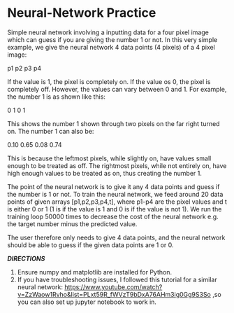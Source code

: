 # Neural-Network Practice
Simple neural network involving a inputting data for a four pixel image which can guess if you are giving the number 1 or not.
In this very simple example, we give the neural network 4 data points (4 pixels) of a 4 pixel image:

p1  p2
p3  p4

If the value is 1, the pixel is completely on. If the value os 0, the pixel is completely off. However, the values can vary between 0 and 1. For example, the number 1 is as shown like this:

0  1
0  1

This shows the number 1 shown through two pixels on the far right turned on. The number 1 can also be:

0.10  0.65
0.08  0.74

This is because the leftmost pixels, while slightly on, have values small enough to be treated as off. The rightmost pixels, while not entirely on, have high enough values to be treated as on, thus creating the number 1.

The point of the neural network is to give it any 4 data points and guess if the number is 1 or not. 
To train the neural network, we feed around 20 data points of given arrays [p1,p2,p3,p4,t], where p1-p4 are the pixel values and t is either 0 or 1 (1 is if the value is 1 and 0 is if the value is not 1). We run the training loop 50000 times to decrease the cost of the neural network e.g. the target number minus the predicted value. 

The user therefore only needs to give 4 data points, and the neural network should be able to guess if the given data points are 1 or 0. 

***DIRECTIONS***
1. Ensure numpy and matplotlib are installed for Python.
2. If you have troubleshooting issues, I followed this tutorial for a similar neural network:
https://www.youtube.com/watch?v=ZzWaow1Rvho&list=PLxt59R_fWVzT9bDxA76AHm3ig0Gg9S3So
,so you can also set up jupyter notebook to work in.
